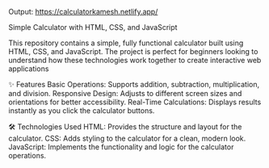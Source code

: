 Output: https://calculatorkamesh.netlify.app/

Simple Calculator with HTML, CSS, and JavaScript

This repository contains a simple, fully functional calculator built using HTML, CSS, and JavaScript. The project is perfect for beginners looking to understand
how these technologies work together to create interactive web applications

✨ Features
Basic Operations: Supports addition, subtraction, multiplication, and division.
Responsive Design: Adjusts to different screen sizes and orientations for better accessibility.
Real-Time Calculations: Displays results instantly as you click the calculator buttons.


🛠️ Technologies Used
HTML: Provides the structure and layout for the calculator.
CSS: Adds styling to the calculator for a clean, modern look.
JavaScript: Implements the functionality and logic for the calculator operations.
